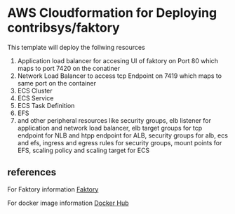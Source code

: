 # AWS Cloudformation for Deploying contribsys/faktory
This template will deploy the follwing resources

1. Application load balancer for accesing UI of faktory on Port 80 which maps to port 7420 on the conatiner
2. Network Load Balancer to access tcp Endpoint on 7419 which maps to same port on the container
3. ECS Cluster
4. ECS Service
5. ECS Task Definition
6. EFS
7. and other peripheral resources like security groups, elb listener for application and network load balancer, elb target groups for tcp endpoint for NLB and htpp endpoint for ALB, security groups for alb, ecs and efs, ingress and egress rules for security groups, mount points for EFS, scaling policy and scaling target for ECS

## references
For Faktory information [Faktory](https://github.com/contribsys/faktory)

For docker image information [Docker Hub](https://hub.docker.com/r/contribsys/faktory/)
